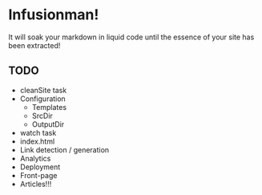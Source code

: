 # Infusionman!

It will soak your markdown in liquid code until the essence of your site has been extracted!

## TODO

* cleanSite task
* Configuration
  * Templates
  * SrcDir
  * OutputDir
* watch task
* index.html
* Link detection / generation
* Analytics
* Deployment
* Front-page
* Articles!!!
